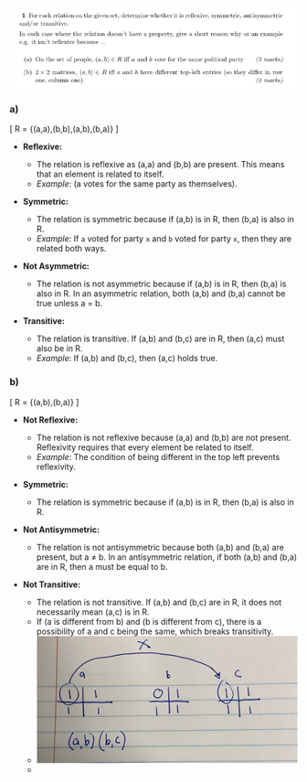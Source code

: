 ![Question 1](images/A3Q1.png)

### a)
\[ R = \{(a,a),(b,b),(a,b),(b,a)\} \]

- **Reflexive:** 
  - The relation is reflexive as (a,a) and (b,b) are present. This means that an element is related to itself.
  - _Example_: (a votes for the same party as themselves).

- **Symmetric:** 
  - The relation is symmetric because if (a,b) is in R, then (b,a) is also in R.
  - _Example_: If `a` voted for party `x` and `b` voted for party `x`, then they are related both ways.

- **Not Asymmetric:** 
  - The relation is not asymmetric because if (a,b) is in R, then (b,a) is also in R. In an asymmetric relation, both (a,b) and (b,a) cannot be true unless a = b.

- **Transitive:** 
  - The relation is transitive. If (a,b) and (b,c) are in R, then (a,c) must also be in R. 
  - _Example_: If (a,b) and (b,c), then (a,c) holds true.

### b)
\[ R = \{(a,b),(b,a)\} \]

- **Not Reflexive:** 
  - The relation is not reflexive because (a,a) and (b,b) are not present. Reflexivity requires that every element be related to itself.
  - _Example_: The condition of being different in the top left prevents reflexivity.

- **Symmetric:** 
  - The relation is symmetric because if (a,b) is in R, then (b,a) is also in R.

- **Not Antisymmetric:** 
  - The relation is not antisymmetric because both (a,b) and (b,a) are present, but a ≠ b. In an antisymmetric relation, if both (a,b) and (b,a) are in R, then a must be equal to b.

- **Not Transitive:** 
  - The relation is not transitive. If (a,b) and (b,c) are in R, it does not necessarily mean (a,c) is in R.
  - If (a is different from b) and (b is different from c), there is a possibility of a and c being the same, which breaks transitivity.
  - ![example](/images/IMG_5025.jpeg)
  - 
    
